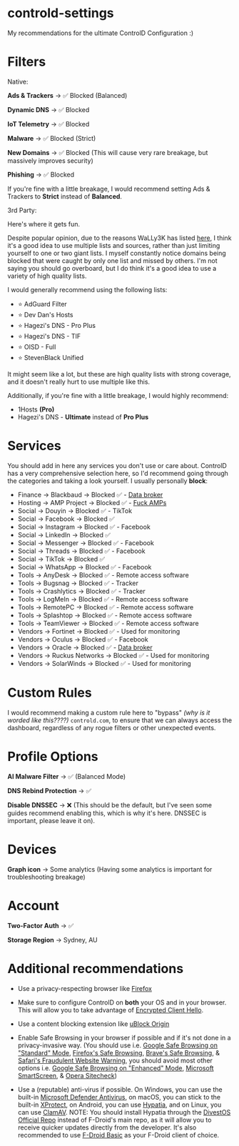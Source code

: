 # controld-settings

My recommendations for the ultimate ControlD Configuration :)


# Filters 

Native:

**Ads & Trackers** -> ✅ Blocked (Balanced)

**Dynamic DNS** -> ✅ Blocked

**IoT Telemetry** -> ✅ Blocked

**Malware** -> ✅ Blocked (Strict)

**New Domains** -> ✅ Blocked (This will cause very rare breakage, but massively improves security)

**Phishing** -> ✅ Blocked

If you're fine with a little breakage, I would recommend setting Ads & Trackers to **Strict** instead of **Balanced**.

3rd Party:

Here's where it gets fun.

Despite popular opinion, due to the reasons WaLLy3K has listed [here](https://github.com/WaLLy3K/wally3k.github.io?tab=readme-ov-file#why-use-this-over-other-sources), I think it's a good idea to use multiple lists and sources, rather than just limiting yourself to one or two giant lists. I myself constantly notice domains being blocked that were caught by only one list and missed by others. I'm not saying you should go overboard, but I do think it's a good idea to use a variety of high quality lists.

I would generally recommend using the following lists:

* ⭐️ AdGuard Filter
* ⭐️ Dev Dan's Hosts
* ⭐️ Hagezi's DNS - Pro Plus
* ⭐️ Hagezi's DNS - TIF 
* ⭐️ OISD - Full
* ⭐️ StevenBlack Unified

It might seem like a lot, but these are high quality lists with strong coverage, and it doesn't really hurt to use multiple like this.

Additionally, if you're fine with a little breakage, I would highly recommend:

* 1Hosts **(Pro)**
* Hagezi's DNS - **Ultimate** instead of **Pro Plus**

# Services

You should add in here any services you don't use or care about. ControlD has a very comprehensive selection here, so I'd recommend going through the categories and taking a look yourself. I usually personally **block**:

* Finance -> Blackbaud -> Blocked ✅ - [Data broker](https://privacyrights.org/data-brokers/blackbaud-inc)
* Hosting -> AMP Project -> Blocked ✅ - [Fuck AMPs](https://brave.com/privacy-updates/18-de-amp/#why-is-amp-harmful)
* Social -> Douyin -> Blocked ✅ - TikTok
* Social -> Facebook -> Blocked ✅
* Social -> Instagram -> Blocked ✅ - Facebook
* Social -> LinkedIn -> Blocked ✅
* Social -> Messenger -> Blocked ✅ - Facebook
* Social -> Threads -> Blocked ✅ - Facebook
* Social -> TikTok -> Blocked ✅
* Social -> WhatsApp -> Blocked ✅ - Facebook
* Tools -> AnyDesk -> Blocked ✅ - Remote access software
* Tools -> Bugsnag -> Blocked ✅ - Tracker
* Tools -> Crashlytics -> Blocked ✅ - Tracker
* Tools -> LogMeIn -> Blocked ✅ - Remote access software
* Tools -> RemotePC -> Blocked ✅ - Remote access software
* Tools -> Splashtop -> Blocked ✅ - Remote access software
* Tools -> TeamViewer -> Blocked ✅ - Remote access software
* Vendors -> Fortinet -> Blocked ✅ - Used for monitoring
* Vendors -> Oculus -> Blocked ✅ - Facebook
* Vendors -> Oracle -> Blocked ✅ - [Data broker](https://privacyrights.org/data-brokers/oracle-america-inc-oracle-data-cloud)
* Vendors -> Ruckus Networks -> Blocked ✅ - Used for monitoring
* Vendors -> SolarWinds -> Blocked ✅ - Used for monitoring

# Custom Rules

I would recommend making a custom rule here to "bypass" *(why is it worded like this????)* `controld.com`, to ensure that we can always access the dashboard, regardless of any rogue filters or other unexpected events.

# Profile Options

**AI Malware Filter** -> ✅ (Balanced Mode)

**DNS Rebind Protection** -> ✅

**Disable DNSSEC** -> ❌ (This should be the default, but I've seen some guides recommend enabling this, which is why it's here. DNSSEC is important, please leave it on).

# Devices

**Graph icon** -> Some analytics (Having some analytics is important for troubleshooting breakage)

# Account

**Two-Factor Auth** -> ✅

**Storage Region** -> Sydney, AU 

# Additional recommendations

* Use a privacy-respecting browser like [Firefox](https://www.mozilla.org/firefox/)

* Make sure to configure ControlD on **both** your OS and in your browser. This will allow you to take advantage of [Encrypted Client Hello](https://blog.cloudflare.com/announcing-encrypted-client-hello).

* Use a content blocking extension like [uBlock Origin](https://github.com/gorhill/uBlock)

* Enable Safe Browsing in your browser if possible and if it's not done in a privacy-invasive way. (You should use i.e. [Google Safe Browsing on "Standard" Mode](https://safebrowsing.google.com/), [Firefox's Safe Browsing](https://support.mozilla.org/kb/how-does-phishing-and-malware-protection-work), [Brave's Safe Browsing](https://brave.com/privacy/browser/#safe-browsing), & [Safari's Fraudulent Website Warning](https://www.apple.com/legal/privacy/data/en/safari/), you should avoid most other options i.e. [Google Safe Browsing on "Enhanced" Mode](https://safebrowsing.google.com/), [Microsoft SmartScreen](https://learn.microsoft.com/windows/security/operating-system-security/virus-and-threat-protection/microsoft-defender-smartscreen/), & [Opera Sitecheck](https://blogs.opera.com/security/2021/01/making-browsing-safe-from-phishing/))

* Use a (reputable) anti-virus if possible. On Windows, you can use the built-in [Microsoft Defender Antivirus](https://en.wikipedia.org/wiki/Microsoft_Defender_Antivirus), on macOS, you can stick to the built-in [XProtect](https://support.apple.com/guide/security/protecting-against-malware-sec469d47bd8/web), on Android, you can use [Hypatia](https://f-droid.org/packages/us.spotco.malwarescanner/), and on Linux, you can use [ClamAV](https://www.clamav.net/). NOTE: You should install Hypatia through the [DivestOS Official Repo](https://divestos.org/fdroid/official/?fingerprint=E4BE8D6ABFA4D9D4FEEF03CDDA7FF62A73FD64B75566F6DD4E5E577550BE8467) instead of F-Droid's main repo, as it will allow you to receive quicker updates directly from the developer. It's also recommended to use [F-Droid Basic](https://f-droid.org/en/packages/org.fdroid.basic/) as your F-Droid client of choice.